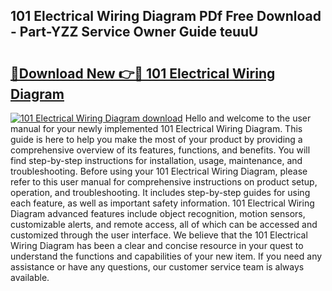 ## 101 Electrical Wiring Diagram PDf Free Download - Part-YZZ Service Owner Guide teuuU

# <h2><a href="http://dfl6lfp.blite.top/?on=101+Electrical+Wiring+Diagram">🔗Download New 👉🔴 101 Electrical Wiring Diagram</a></h2>

[![101 Electrical Wiring Diagram download](https://i.imgur.com/lujVjoI.png)](http://dfl6lfp.blite.top/?on=101+Electrical+Wiring+Diagram)
Hello and welcome to the user manual for your newly implemented 101 Electrical Wiring Diagram. This guide is here to help you make the most of your product by providing a comprehensive overview of its features, functions, and benefits. You will find step-by-step instructions for installation, usage, maintenance, and troubleshooting. Before using your 101 Electrical Wiring Diagram, please refer to this user manual for comprehensive instructions on product setup, operation, and troubleshooting. It includes step-by-step guides for using each feature, as well as important safety information. 101 Electrical Wiring Diagram advanced features include object recognition, motion sensors, customizable alerts, and remote access, all of which can be accessed and customized through the user interface. We believe that the 101 Electrical Wiring Diagram has been a clear and concise resource in your quest to understand the functions and capabilities of your new item. If you need any assistance or have any questions, our customer service team is always available.
